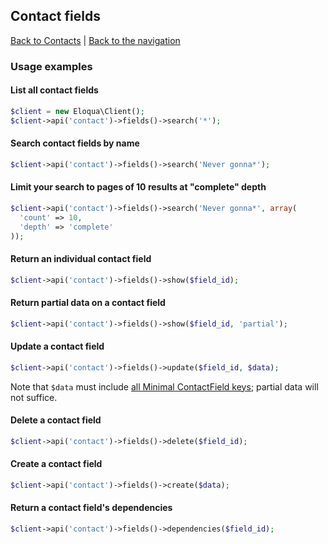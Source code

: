 ## Contact fields
[Back to Contacts](../contacts.md) | [Back to the navigation](../index.md)

### Usage examples

#### List all contact fields
```php
$client = new Eloqua\Client();
$client->api('contact')->fields()->search('*');
```

#### Search contact fields by name
```php
$client->api('contact')->fields()->search('Never gonna*');
```

#### Limit your search to pages of 10 results at "complete" depth
```php
$client->api('contact')->fields()->search('Never gonna*', array(
  'count' => 10,
  'depth' => 'complete'
));
```

#### Return an individual contact field
```php
$client->api('contact')->fields()->show($field_id);
```

#### Return partial data on a contact field
```php
$client->api('contact')->fields()->show($field_id, 'partial');
```

#### Update a contact field
```php
$client->api('contact')->fields()->update($field_id, $data);
```
Note that `$data` must include [all Minimal ContactField keys](); partial data
will not suffice.

#### Delete a contact field
```php
$client->api('contact')->fields()->delete($field_id);
```

#### Create a contact field
```php
$client->api('contact')->fields()->create($data);
```

#### Return a contact field's dependencies
```php
$client->api('contact')->fields()->dependencies($field_id);
```

[all Minimal ContactField keys]: http://secure.p01.eloqua.com/api/docs/Static/Rest/2.0/doc.htm#ContactField
